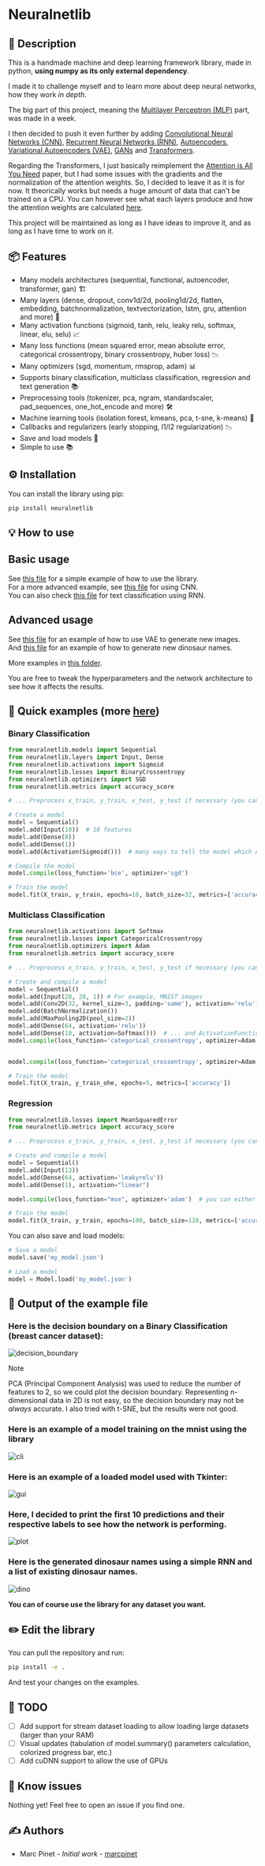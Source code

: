 # Neuralnetlib

## 📝 Description

This is a handmade machine and deep learning framework library, made in python, **using numpy as its only external dependency**.

I made it to challenge myself and to learn more about deep neural networks, how they work _in depth_.

The big part of this project, meaning the [Multilayer Perceptron (MLP)](https://en.wikipedia.org/wiki/Multilayer_perceptron) part, was made in a week.

I then decided to push it even further by adding [Convolutional Neural Networks (CNN)](https://en.wikipedia.org/wiki/Convolutional_neural_network),  [Recurrent Neural Networks (RNN)](https://en.wikipedia.org/wiki/Recurrent_neural_network), [Autoencoders](https://en.wikipedia.org/wiki/Autoencoder), [Variational Autoencoders (VAE)](https://en.wikipedia.org/wiki/Variational_autoencoder), [GANs](https://en.wikipedia.org/wiki/Generative_adversarial_network) and [Transformers](https://en.wikipedia.org/wiki/Transformer_(machine_learning_model)).

Regarding the Transformers, I just basically reimplement the [Attention is All You Need](https://arxiv.org/abs/1706.03762) paper, but I had some issues with the gradients and the normalization of the attention weights. So, I decided to leave it as it is for now. It theorically works but needs a huge amount of data that can't be trained on a CPU. You can however see what each layers produce and how the attention weights are calculated [here](examples/models-usages/generation/transformer-text-generation/transformer-debug.ipynb).

This project will be maintained as long as I have ideas to improve it, and as long as I have time to work on it.

## 📦 Features

- Many models architectures (sequential, functional, autoencoder, transformer, gan) 🏗
- Many layers (dense, dropout, conv1d/2d, pooling1d/2d, flatten, embedding, batchnormalization, textvectorization, lstm, gru, attention and more) 🧠
- Many activation functions (sigmoid, tanh, relu, leaky relu, softmax, linear, elu, selu) 📈
- Many loss functions (mean squared error, mean absolute error, categorical crossentropy, binary crossentropy, huber loss) 📉
- Many optimizers (sgd, momentum, rmsprop, adam) 📊
- Supports binary classification, multiclass classification, regression and text generation 📚
- Preprocessing tools (tokenizer, pca, ngram, standardscaler, pad_sequences, one_hot_encode and more) 🛠
- Machine learning tools (isolation forest, kmeans, pca, t-sne, k-means) 🧮
- Callbacks and regularizers (early stopping, l1/l2 regularization) 📉
- Save and load models 📁
- Simple to use 📚

## ⚙️ Installation

You can install the library using pip:

```bash
pip install neuralnetlib
```

## 💡 How to use

## Basic usage

See [this file](examples/models-usages/mlp-classification-regression/mnist_multiclass.ipynb) for a simple example of how to use the library.<br>
For a more advanced example, see [this file](examples/models-usages/cnn-classification/cnn_classification_mnist.ipynb) for using CNN.<br>
You can also check [this file](examples/models-usages/mlp-classification-regression/sentiment_analysis.ipynb) for text classification using RNN.<br>

## Advanced usage

See [this file](examples/models-usages/generation/autoencoder_vae_example.ipynb) for an example of how to use VAE to generate new images.<br>
And [this file](examples/models-usages/rnn-text-generation/dinosaur_names_generator.ipynb) for an example of how to generate new dinosaur names.<br>

More examples in [this folder](examples).

You are free to tweak the hyperparameters and the network architecture to see how it affects the results.

## 🚀 Quick examples (more [here](examples/models-usages/))

### Binary Classification

```python
from neuralnetlib.models import Sequential
from neuralnetlib.layers import Input, Dense
from neuralnetlib.activations import Sigmoid
from neuralnetlib.losses import BinaryCrossentropy
from neuralnetlib.optimizers import SGD
from neuralnetlib.metrics import accuracy_score

# ... Preprocess x_train, y_train, x_test, y_test if necessary (you can use neuralnetlib.preprocess and neuralnetlib.utils)

# Create a model
model = Sequential()
model.add(Input(10))  # 10 features
model.add(Dense(8))
model.add(Dense(1))
model.add(Activation(Sigmoid()))  # many ways to tell the model which Activation Function you'd like, see the next example

# Compile the model
model.compile(loss_function='bce', optimizer='sgd')

# Train the model
model.fit(X_train, y_train, epochs=10, batch_size=32, metrics=['accuracy'])
```

### Multiclass Classification

```python
from neuralnetlib.activations import Softmax
from neuralnetlib.losses import CategoricalCrossentropy
from neuralnetlib.optimizers import Adam
from neuralnetlib.metrics import accuracy_score

# ... Preprocess x_train, y_train, x_test, y_test if necessary (you can use neuralnetlib.preprocess and neuralnetlib.utils)

# Create and compile a model
model = Sequential()
model.add(Input(28, 28, 1)) # For example, MNIST images
model.add(Conv2D(32, kernel_size=3, padding='same'), activation='relu')  # activation supports both str...
model.add(BatchNormalization())
model.add(MaxPooling2D(pool_size=2))
model.add(Dense(64, activation='relu'))
model.add(Dense(10, activation=Softmax()))  # ... and ActivationFunction objects
model.compile(loss_function='categorical_crossentropy', optimizer=Adam())


model.compile(loss_function='categorical_crossentropy', optimizer=Adam())  # same for loss_function and optimizer

# Train the model
model.fit(X_train, y_train_ohe, epochs=5, metrics=['accuracy'])
```

### Regression

```python
from neuralnetlib.losses import MeanSquaredError
from neuralnetlib.metrics import accuracy_score

# ... Preprocess x_train, y_train, x_test, y_test if necessary (you can use neuralnetlib.preprocess and neuralnetlib.utils)

# Create and compile a model
model = Sequential()
model.add(Input(13))
model.add(Dense(64, activation='leakyrelu'))
model.add(Dense(1), activation="linear")

model.compile(loss_function="mse", optimizer='adam')  # you can either put acronyms or full name

# Train the model
model.fit(X_train, y_train, epochs=100, batch_size=128, metrics=['accuracy'])
```

You can also save and load models:

```python
# Save a model
model.save('my_model.json')

# Load a model
model = Model.load('my_model.json')
```

## 📜 Output of the example file

### Here is the decision boundary on a Binary Classification (breast cancer dataset):

![decision_boundary](resources/img/decision_boundary.gif)

> [!NOTE]
> PCA (Principal Component Analysis) was used to reduce the number of features to 2, so we could plot the decision boundary.
> Representing n-dimensional data in 2D is not easy, so the decision boundary may not be *always* accurate.
> I also tried with t-SNE, but the results were not good.

### Here is an example of a model training on the mnist using the library

![cli](resources/img/cli.gif)

### Here is an example of a loaded model used with Tkinter:

![gui](resources/img/gui.gif)

### Here, I decided to print the first 10 predictions and their respective labels to see how the network is performing.

![plot](resources/img/plot.png)

### Here is the generated dinosaur names using a simple RNN and a list of existing dinosaur names.

![dino](resources/img/dino.png)

**You can __of course__ use the library for any dataset you want.**

## ✏️ Edit the library

You can pull the repository and run:

```bash
pip install -e .
```

And test your changes on the examples.

## 🎯 TODO

- [ ] Add support for stream dataset loading to allow loading large datasets (larger than your RAM)
- [ ] Visual updates (tabulation of model.summary() parameters calculation, colorized progress bar, etc.)
- [ ] Add cuDNN support to allow the use of GPUs

## 🐞 Know issues

Nothing yet! Feel free to open an issue if you find one.

## ✍️ Authors

- Marc Pinet - *Initial work* - [marcpinet](https://github.com/marcpinet)

